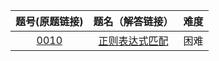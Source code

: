 
题号(原题链接) | 题名（解答链接） | 难度
:-: | :-: | :-:
[0010](https://leetcode-cn.com/problems/regular-expression-matching/description/) | [正则表达式匹配](https://github.com/cocowh/algorithm/blob/master/hard/10.%E6%AD%A3%E5%88%99%E8%A1%A8%E8%BE%BE%E5%BC%8F%E5%8C%B9%E9%85%8D.go) | 困难